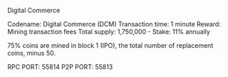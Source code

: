 Digital Commerce

Codename: Digital Commerce (DCM)
Transaction time: 1 minute
Reward: Mining transaction fees
Total supply:  1,750,000 - 
Stake: 11% annually


75% coins are mined in block 1 (IPO), the total number of replacement coins, minus 50.



RPC PORT: 55814
P2P PORT: 55813


